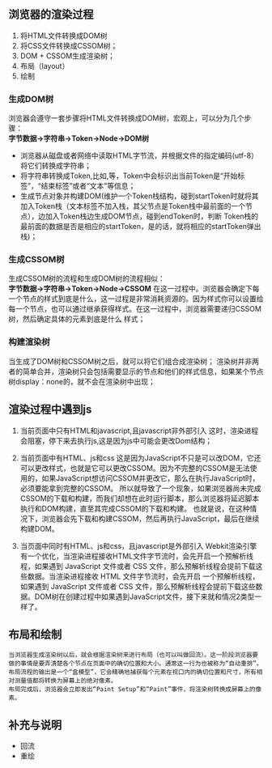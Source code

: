 ## 浏览器的渲染过程
 1. 将HTML文件转换成DOM树
 2. 将CSS文件转换成CSSOM树；
 3. DOM + CSSOM生成渲染树；
 4. 布局（layout）
 5. 绘制
 ### 生成DOM树
  浏览器会遵守一套步骤将HTML文件转换成DOM树，宏观上，可以分为几个步骤：
      <br>**字节数据->字符串->Token->Node->DOM树**
   + 浏览器从磁盘或者网络中读取HTML字节流，并根据文件的指定编码(utf-8）将它们转换成字符串；
   + 将字符串转换成Token,比如<html>,<body>等，Token中会标识出当前Token是“开始标签”，“结束标签”或者“文本”等信息；
   + 生成节点对象并构建DOM(维护一个Token栈结构，碰到startToken时就将其加入Token栈（文本标签不加入栈，其父节点是Token栈中最前面的一个节点），边加入Token栈边生成DOM节点，碰到endToken时，判断
   Token栈的最前面的数据是否是相应的startToken，是的话，就将相应的startToken弹出栈)；
   
### 生成CSSOM树
   生成CSSOM树的流程和生成DOM树的流程相似：
      <br>**字节数据->字符串->Token->Node->CSSOM**
   在这一过程中。浏览器会确定下每一个节点的样式到底是什么，这一过程是非常消耗资源的。因为样式你可以设置给每一个节点，也可以通过继承获得样式。在这一过程中，浏览器需要递归CSSOM树，然后确定具体的元素到底是什么
   样式；

### 构建渲染树
  当生成了DOM树和CSSOM树之后，就可以将它们组合成渲染树；
  渲染树并非两者的简单合并，渲染树只会包括需要显示的节点和他们的样式信息，如果某个节点树display：none的，就不会在渲染树中出现；
  
## 渲染过程中遇到js
1. 当前页面中只有HTML和javascript,且javascript非外部引入
  这时，渲染进程会阻塞，停下来去执行js,这是因为js中可能会更改Dom结构；

2. 当前页面中有HTML、js和css
    这是因为JavaScript不只是可以改DOM，它还可以更改样式，也就是它可以更改CSSOM。因为不完整的CSSOM是无法使用的，如果JavaScript想访问CSSOM并更改它，那么在执行JavaScript时，必须要能拿到完整的CSSOM。
    所以就导致了一个现象，如果浏览器尚未完成CSSOM的下载和构建，而我们却想在此时运行脚本，那么浏览器将延迟脚本执行和DOM构建，直至其完成CSSOM的下载和构建。
    也就是说，在这种情况下，浏览器会先下载和构建CSSOM，然后再执行JavaScript，最后在继续构建DOM。
3. 当页面中同时有HTML、js和css，且javascript是外部引入
    Webkit渲染引擎有一个优化，当渲染进程接收HTML文件字节流时，会先开启一个预解析线程，如果遇到 JavaScript 文件或者 CSS 文件，那么预解析线程会提前下载这些数据。当渲染进程接收 HTML 文件字节流时，会先开启
    一个预解析线程，如果遇到 JavaScript 文件或者 CSS 文件，那么预解析线程会提前下载这些数据。DOM树在创建过程中如果遇到JavaScript文件，接下来就和情况2类型一样了。
## 布局和绘制
    当浏览器生成渲染树以后，就会根据渲染树来进行布局（也可以叫做回流）。这一阶段浏览器要做的事情是要弄清楚各个节点在页面中的确切位置和大小。通常这一行为也被称为“自动重排”。
    布局流程的输出是一个“盒模型”，它会精确地捕获每个元素在视口内的确切位置和尺寸，所有相对测量值都将转换为屏幕上的绝对像素。
    布局完成后，浏览器会立即发出“Paint Setup”和“Paint”事件，将渲染树转换成屏幕上的像素。
    
## 补充与说明
 + 回流
 + 重绘


   

